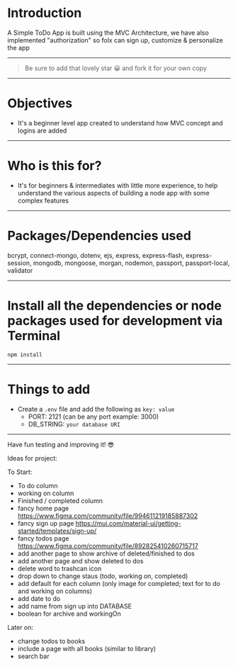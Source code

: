 # Introduction

A Simple ToDo App is built using the MVC Architecture, we have also implemented "authorization" so folx can sign up, customize & personalize the app 

---

> Be sure to add that lovely star 😀 and fork it for your own copy

---

# Objectives

- It's a beginner level app created to understand how MVC concept and logins are added

---

# Who is this for? 

- It's for beginners & intermediates with little more experience, to help understand the various aspects of building a node app with some complex features

---

# Packages/Dependencies used 

bcrypt, connect-mongo, dotenv, ejs, express, express-flash, express-session, mongodb, mongoose, morgan, nodemon, passport, passport-local, validator

---

# Install all the dependencies or node packages used for development via Terminal

`npm install` 

---

# Things to add

- Create a `.env` file and add the following as `key: value` 
  - PORT: 2121 (can be any port example: 3000) 
  - DB_STRING: `your database URI` 
 ---
 
 Have fun testing and improving it! 😎


Ideas for project:

To Start:
- To do column
- working on column
- Finished / completed column
- fancy home page https://www.figma.com/community/file/994611219185887302
- fancy sign up page https://mui.com/material-ui/getting-started/templates/sign-up/
- fancy todos page https://www.figma.com/community/file/892825410260715717
- add another page to show archive of deleted/finished to dos
- add another page and show deleted to dos 
- delete word to trashcan icon
- drop down to change staus (todo, working on, completed)
- add default for each column (only image for completed; text for to do and working on columns)
- add date to do
- add name from sign up into DATABASE
- boolean for archive and workingOn

Later on:
- change todos to books
- include a page with all books (similar to library)
- search bar